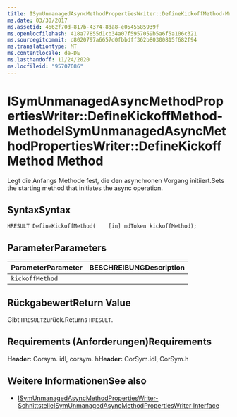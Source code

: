 ```yaml
---
title: ISymUnmanagedAsyncMethodPropertiesWriter::DefineKickoffMethod-Methode
ms.date: 03/30/2017
ms.assetid: 4662f70d-817b-4374-8da8-e0545585939f
ms.openlocfilehash: 418a77855d1cb34a07f5957059b5a6f5a106c321
ms.sourcegitcommit: d8020797a6657d0fbbdff362b80300815f682f94
ms.translationtype: MT
ms.contentlocale: de-DE
ms.lasthandoff: 11/24/2020
ms.locfileid: "95707086"
---
```

# <a name="isymunmanagedasyncmethodpropertieswriterdefinekickoffmethod-method"></a><span data-ttu-id="41749-102">ISymUnmanagedAsyncMethodPropertiesWriter::DefineKickoffMethod-Methode</span><span class="sxs-lookup"><span data-stu-id="41749-102">ISymUnmanagedAsyncMethodPropertiesWriter::DefineKickoffMethod Method</span></span>

<span data-ttu-id="41749-103">Legt die Anfangs Methode fest, die den asynchronen Vorgang initiiert.</span><span class="sxs-lookup"><span data-stu-id="41749-103">Sets the starting method that initiates the async operation.</span></span>  
  
## <a name="syntax"></a><span data-ttu-id="41749-104">Syntax</span><span class="sxs-lookup"><span data-stu-id="41749-104">Syntax</span></span>  
  
```idl  
HRESULT DefineKickoffMethod(    [in] mdToken kickoffMethod);  
```  
  
## <a name="parameters"></a><span data-ttu-id="41749-105">Parameter</span><span class="sxs-lookup"><span data-stu-id="41749-105">Parameters</span></span>  
  
|<span data-ttu-id="41749-106">Parameter</span><span class="sxs-lookup"><span data-stu-id="41749-106">Parameter</span></span>|<span data-ttu-id="41749-107">BESCHREIBUNG</span><span class="sxs-lookup"><span data-stu-id="41749-107">Description</span></span>|  
|---------------|-----------------|  
|`kickoffMethod`||  
  
## <a name="return-value"></a><span data-ttu-id="41749-108">Rückgabewert</span><span class="sxs-lookup"><span data-stu-id="41749-108">Return Value</span></span>  

 <span data-ttu-id="41749-109">Gibt `HRESULT`zurück.</span><span class="sxs-lookup"><span data-stu-id="41749-109">Returns `HRESULT`.</span></span>  
  
## <a name="requirements"></a><span data-ttu-id="41749-110">Requirements (Anforderungen)</span><span class="sxs-lookup"><span data-stu-id="41749-110">Requirements</span></span>  

 <span data-ttu-id="41749-111">**Header:** Corsym. idl, corsym. h</span><span class="sxs-lookup"><span data-stu-id="41749-111">**Header:** CorSym.idl, CorSym.h</span></span>  
  
## <a name="see-also"></a><span data-ttu-id="41749-112">Weitere Informationen</span><span class="sxs-lookup"><span data-stu-id="41749-112">See also</span></span>

- [<span data-ttu-id="41749-113">ISymUnmanagedAsyncMethodPropertiesWriter-Schnittstelle</span><span class="sxs-lookup"><span data-stu-id="41749-113">ISymUnmanagedAsyncMethodPropertiesWriter Interface</span></span>](isymunmanagedasyncmethodpropertieswriter-interface.md)
